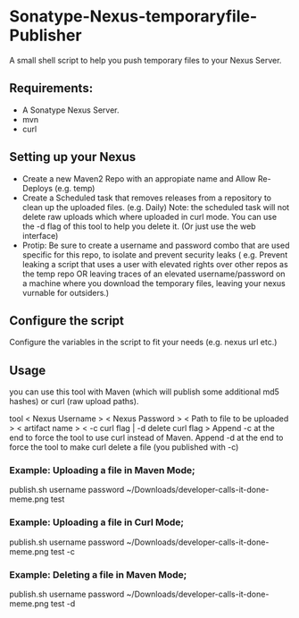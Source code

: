 # Sonatype-Nexus-temporaryfile-Publisher
A small shell script to help you push temporary files to your Nexus Server.

## Requirements:
- A Sonatype Nexus Server.
- mvn
- curl

## Setting up your Nexus
- Create a new Maven2 Repo with an appropiate name and Allow Re-Deploys (e.g. temp)
- Create a Scheduled task that removes releases from a repository to clean up the uploaded files. (e.g. Daily)
Note: the scheduled task will not delete raw uploads which where uploaded in curl mode. You can use the -d flag of this tool to help you delete it. (Or just use the web interface)
- Protip: Be sure to create a username and password combo that are used specific for this repo, to isolate and prevent security leaks ( e.g. Prevent leaking a script that uses a user with elevated rights over other repos as the temp repo OR leaving traces of an elevated username/password on a machine where you download the temporary files, leaving your nexus vurnable for outsiders.)

## Configure the script
Configure the variables in the script to fit your needs (e.g. nexus url etc.)

## Usage
you can use this tool with Maven (which will publish some additional md5 hashes) or curl (raw upload paths).

tool < Nexus Username > < Nexus Password > < Path to file to be uploaded > < artifact name > < -c curl flag | -d delete curl flag >
Append -c at the end to force the tool to use curl instead of Maven.
Append -d at the end to force the tool to make curl delete a file (you published with -c)

### Example: Uploading a file in Maven Mode;
publish.sh username password ~/Downloads/developer-calls-it-done-meme.png test

### Example: Uploading a file in Curl Mode;
publish.sh username password ~/Downloads/developer-calls-it-done-meme.png test -c

### Example: Deleting a file in Maven Mode;
publish.sh username password ~/Downloads/developer-calls-it-done-meme.png test -d
